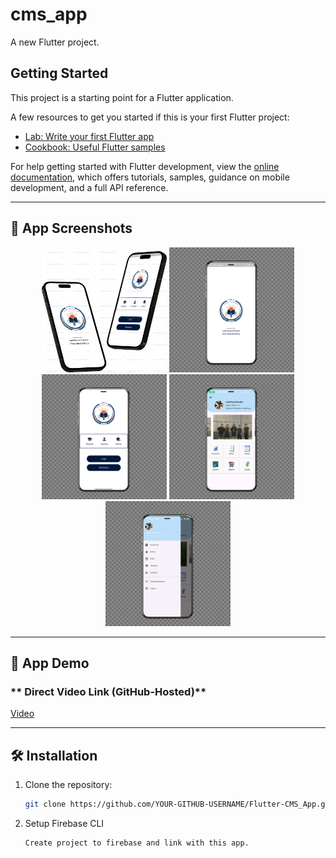 # cms_app

A new Flutter project.

## Getting Started

This project is a starting point for a Flutter application.

A few resources to get you started if this is your first Flutter project:

- [Lab: Write your first Flutter app](https://docs.flutter.dev/get-started/codelab)
- [Cookbook: Useful Flutter samples](https://docs.flutter.dev/cookbook)

For help getting started with Flutter development, view the
[online documentation](https://docs.flutter.dev/), which offers tutorials,
samples, guidance on mobile development, and a full API reference.

---

## 📸 App Screenshots  

<p align = "center">
  <img src="assets/screenshots/CMS_APP.png" alt="App Screen" width="200"/>
  <img src="assets/screenshots/Splash_Screen.png" alt="Splash Screen" width="200"/>
  <img src="assets/screenshots/Login_Page.png" alt="Login Page" width="200"/>
  <img src="assets/screenshots/Home_Page.png" alt="Home Screen" width="200"/>
  <img src="assets/screenshots/Menu_Drawer.png" alt="Menu Drawer" width="200"/>
</p>
  

---

## 🎥 App Demo  

### ** Direct Video Link (GitHub-Hosted)**
[Video](https://github.com/owensuka/Flutter-CMS_App/raw/main/assets/video/iphone-ball-turn.mp4)

---

## 🛠️ Installation
1. Clone the repository:
   ```sh
   git clone https://github.com/YOUR-GITHUB-USERNAME/Flutter-CMS_App.git

2. Setup Firebase CLI
   ```sh
   Create project to firebase and link with this app.


